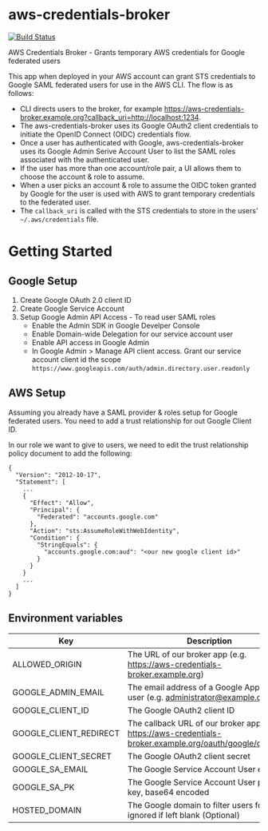 # aws-credentials-broker

[![Build Status](https://travis-ci.com/flowcommerce/aws-credentials-broker.svg?token=ehYmhiZsnqWFWAoybfVc&branch=master)](https://travis-ci.com/flowcommerce/aws-credentials-broker)

AWS Credentials Broker - Grants temporary AWS credentials for Google federated users

This app when deployed in your AWS account can grant STS credentials to Google SAML federated users for use in the AWS CLI.
The flow is as follows:

- CLI directs users to the broker, for example https://aws-credentials-broker.example.org?callback_uri=http://localhost:1234.
- The aws-credentials-broker uses its Google OAuth2 client credentials to initiate the OpenID Connect (OIDC) credentials flow.
- Once a user has authenticated with Google, aws-credentials-broker uses its Google Admin Serive Account User to list the SAML roles associated with the authenticated user.
- If the user has more than one account/role pair, a UI allows them to choose the account & role to assume.
- When a user picks an account & role to assume the OIDC token granted by Google for the user is used with AWS to grant temporary credentials to the federated user.
- The `callback_uri` is called with the STS credentials to store in the users' `~/.aws/credentials` file.

# Getting Started

## Google Setup

1. Create Google OAuth 2.0 client ID
2. Create Google Service Account
3. Setup Google Admin API Access - To read user SAML roles
    - Enable the Admin SDK in Google Develper Console
    - Enable Domain-wide Delegation for our service account user
    - Enable API access in Google Admin
    - In Google Admin > Manage API client access. Grant our service account client id the scope `https://www.googleapis.com/auth/admin.directory.user.readonly`

## AWS Setup

Assuming you already have a SAML provider & roles setup for Google federated users. You need to add a trust relationship for out Google Client ID.

In our role we want to give to users, we need to edit the trust relationship policy document to add the following:

```
{
  "Version": "2012-10-17",
  "Statement": [
    ...
    {
      "Effect": "Allow",
      "Principal": {
        "Federated": "accounts.google.com"
      },
      "Action": "sts:AssumeRoleWithWebIdentity",
      "Condition": {
        "StringEquals": {
          "accounts.google.com:aud": "<our new google client id>"
        }
      }
    }
    ...
  ]
}
```

## Environment variables

| Key                    | Description                                                                                                |
|------------------------|------------------------------------------------------------------------------------------------------------|
| ALLOWED_ORIGIN         | The URL of our broker app (e.g. https://aws-credentials-broker.example.org)                                |
| GOOGLE_ADMIN_EMAIL     | The email address of a Google Apps admin user (e.g. administrator@example.org)                             |
| GOOGLE_CLIENT_ID       | The Google OAuth2 client ID                                                                                |
| GOOGLE_CLIENT_REDIRECT | The callback URL of our broker app (e.g. https://aws-credentials-broker.example.org/oauth/google/callback) |
| GOOGLE_CLIENT_SECRET   | The Google OAuth2 client secret                                                                            |
| GOOGLE_SA_EMAIL        | The Google Service Account User email                                                                      |
| GOOGLE_SA_PK           | The Google Service Account User private key, base64 encoded                                                |
| HOSTED_DOMAIN          | The Google domain to filter users for, ignored if left blank (Optional)                                    |

